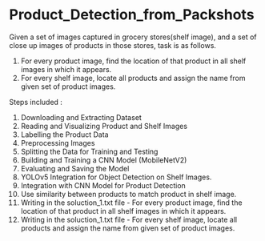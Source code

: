 # Product_Detection_from_Packshots
Given a set of images captured in grocery stores(shelf image), and a set of close up images of products in those stores, task is as follows.

1. For every product image, find the location of that product in all shelf images in which it appears.
2. For every shelf image, locate all products and assign the name from given set of product images.

Steps included :
1. Downloading and Extracting Dataset
2. Reading and Visualizing Product and Shelf Images
3. Labelling the Product Data
4. Preprocessing Images
5. Splitting the Data for Training and Testing
6. Building and Training a CNN Model (MobileNetV2)
7. Evaluating and Saving the Model
8. YOLOv5 Integration for Object Detection on Shelf Images.
9. Integration with CNN Model for Product Detection
10. Use similarity between products to match product in shelf image.
11. Writing in the soluction_1.txt file - For every product image, find the location of that product in all shelf images in which it appears.
12. Writing in the soluction_1.txt file - For every shelf image, locate all products and assign the name from given set of product images.
